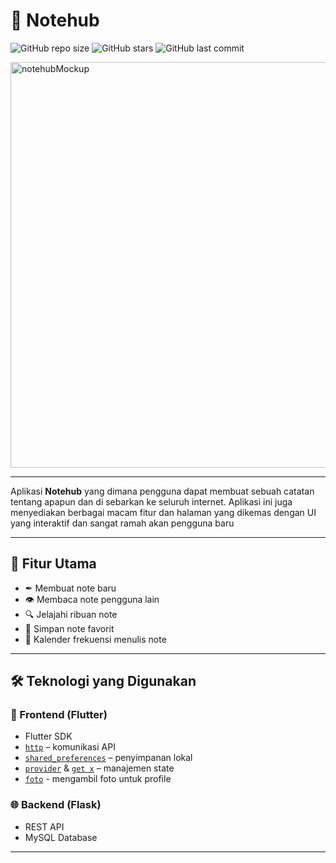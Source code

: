 # 📓 Notehub

![GitHub repo size](https://img.shields.io/github/repo-size/FajarFarel/notehub)
![GitHub stars](https://img.shields.io/github/stars/FajarFarel/notehub?style=social)
![GitHub last commit](https://img.shields.io/github/last-commit/FajarFarel/notehub)

<img width="1240" height="649" alt="notehubMockup" src="https://github.com/user-attachments/assets/a7c0a723-018a-4e85-b43c-855d9a6aeade" />

---

Aplikasi **Notehub** yang dimana pengguna dapat membuat sebuah catatan tentang apapun dan di sebarkan ke seluruh internet. Aplikasi ini juga menyediakan berbagai macam fitur dan halaman yang dikemas dengan UI yang interaktif dan sangat ramah akan pengguna baru

---

## 🧩 Fitur Utama

- ✒ Membuat note baru
- 👁 Membaca note pengguna lain
- 🔍 Jelajahi ribuan note 
- 🔖 Simpan note favorit
- 📆 Kalender frekuensi menulis note

---

## 🛠️ Teknologi yang Digunakan

### 📱 Frontend (Flutter)

- Flutter SDK
- [`http`](https://pub.dev/packages/http) – komunikasi API
- [`shared_preferences`](https://pub.dev/packages/shared_preferences) – penyimpanan lokal
- [`provider`](https://pub.dev/packages/provider) & [`get x`](https://pub.dev/packages/get) – manajemen state
- [`foto`](https://pub.dev/packages/image_picker) - mengambil foto untuk profile

### 🌐 Backend (Flask)

- REST API
- MySQL Database

---
